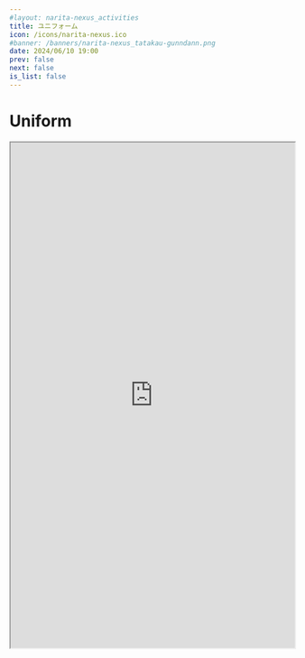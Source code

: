 ```yaml
---
#layout: narita-nexus_activities
title: ユニフォーム
icon: /icons/narita-nexus.ico
#banner: /banners/narita-nexus_tatakau-gunndann.png
date: 2024/06/10 19:00
prev: false
next: false
is_list: false
---
```



# Uniform
<iframe width=100% height=900px
  src="https://docs.google.com/spreadsheets/d/e/2PACX-1vRigyzhypNzYCD_m4T-nbO_9IScnYmCOnjJXO1xQ8Eo4DDDYTeyi62wXAleF_XHT5E5nZBd62Mt3sBh/pubhtml?gid=0&amp;single=true&amp;widget=false&amp;headers=false&amp;chrome=false"
  class="sheet_iframe"
></iframe>


<style>
.sheet_iframe {
    aspect-ratio: 9 / 16;
    max-width: 1000px;
    width: 100%;
    height: auto;
}
</style>